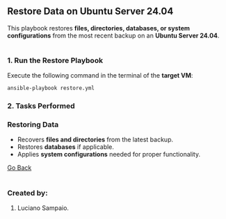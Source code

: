 ## Restore Data on Ubuntu Server 24.04

This playbook restores **files, directories, databases, or system configurations** from the most recent backup on an **Ubuntu Server 24.04**.

#
### 1. Run the Restore Playbook

Execute the following command in the terminal of the **target VM**:

```bash
ansible-playbook restore.yml
```

### 2. Tasks Performed

### Restoring Data
- Recovers **files and directories** from the latest backup.
- Restores **databases** if applicable.
- Applies **system configurations** needed for proper functionality.

[Go Back](../../README.md)

#
### Created by:

1. Luciano Sampaio.
